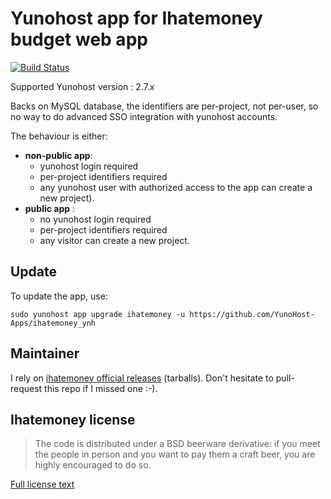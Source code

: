 Yunohost app for Ihatemoney budget web app
==========================================

[![Build Status](https://ci-apps.yunohost.org/jenkins/buildStatus/icon?job=ihatemoney+%28Community%29)](https://ci-apps.yunohost.org/jenkins/job/ihatemoney%20(Community)/)

Supported Yunohost version : 2.7.x

Backs on MySQL database, the identifiers are per-project, not per-user, so no
way to do advanced SSO integration with yunohost accounts.

The behaviour is either:

- **non-public app**:
  - yunohost login required
  - per-project identifiers required
  - any yunohost user with authorized access to the app can create a new
    project).
- **public app** :
  - no yunohost login required
  - per-project identifiers required
  - any visitor can create a new project.

Update
------

To update the app, use:

`sudo yunohost app upgrade ihatemoney -u https://github.com/YunoHost-Apps/ihatemoney_ynh`
  

Maintainer
----------

I rely on
[ihatemoney official releases](https://github.com/spiral-project/ihatemoney/releases)
(tarballs). Don't hesitate to pull-request this repo if I missed one :-).


Ihatemoney license
------------------

> The code is distributed under a BSD beerware derivative: if you meet the
> people in person and you want to pay them a craft beer, you are highly
> encouraged to do so.

[Full license text](https://github.com/spiral-project/ihatemoney/blob/master/LICENSE)

